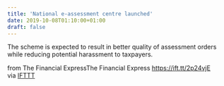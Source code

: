```yaml
---
title: 'National e-assessment centre launched'
date: 2019-10-08T01:10:00+01:00
draft: false
---
```


The scheme is expected to result in better quality of assessment orders while reducing potential harassment to taxpayers.  
  
from The Financial ExpressThe Financial Express https://ift.tt/2p24vjE  
via [IFTTT](https://ifttt.com/?ref=da&site=blogger)